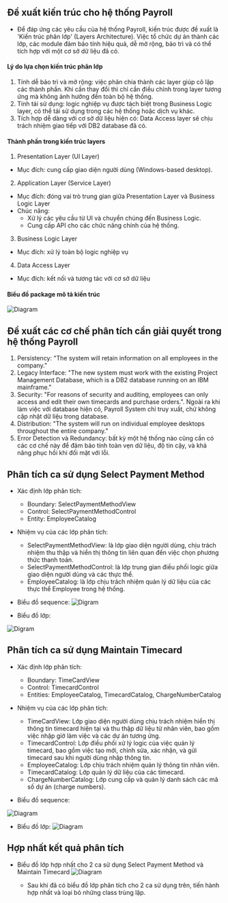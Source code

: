 ## Đề xuất kiến trúc cho hệ thống Payroll
- Để đáp ứng các yêu cầu của hệ thống Payroll, kiến trúc được đề xuất là 'Kiến trúc phân lớp' (Layers Architecture). Việc tổ chức dự án thành các lớp, các module đảm bảo tính hiệu quả, dễ mở rộng, bảo trì và có thể tích hợp với một cơ sở dữ liệu đã có. 

#### Lý do lựa chọn kiến trúc phân lớp
1. Tính dễ bảo trì và mở rộng: việc phân chia thành các layer giúp cô lập các thành phần. Khi cần thay đổi thì chỉ cần điều chỉnh trong layer tương ứng mà không ảnh hưởng đến toàn bộ hệ thống.
2. Tính tái sử dụng: logic nghiệp vụ được tách biệt trong Business Logic layer, có thể tái sử dụng trong các hệ thống hoặc dịch vụ khác.
3. Tích hợp dễ dàng với cơ sở dữ liệu hiện có: Data Access layer sẽ chịu trách nhiệm giao tiếp với DB2 database đã có.

#### Thành phần trong kiến trúc layers
1. Presentation Layer (UI Layer)
- Mục đích: cung cấp giao diện người dùng (Windows-based desktop).
2. Application Layer (Service Layer)
- Mục đích: đóng vai trò trung gian giữa Presentation Layer và Business Logic Layer
- Chúc năng:
    * Xử lý các yêu cầu từ UI và chuyển chúng đến Business Logic.
    * Cung cấp API cho các chức năng chính của hệ thống.
3. Business Logic Layer
- Mục đích: xử lý toàn bộ logic nghiệp vụ
4. Data Access Layer
- Mục đích: kết nối và tương tác với cơ sở dữ liệu

#### Biểu đồ package mô tả kiến trúc
![Diagram](https://www.planttext.com/api/plantuml/svg/VD0n3i8m343HtQUmkdC5r2B63bp1Sasm24cKk0D2d8o18t4521E8bDLwbh_ykDtxOfHjFddmiZUqY5dTmN3IB6mQ0q0YFf8Jx7PPYWIZEiQHpf8xl00YN3_Ga99N_cysSz4WfU0OdV8Ysv8H3inl-MsQBQjrwpoqaYfjLi12N5tuxO5UmlHwtXC00F__0m00)

## Đề xuất các cơ chế phân tích cần giải quyết trong hệ thống Payroll
1. Persistency: "The system will retain information on all employees in the company."
2. Legacy Interface: "The new system must work with the existing Project Management Database, which is a DB2 database running on an IBM mainframe."
3. Security: "For reasons of security and auditing, employees can only access and edit their own timecards and purchase orders.". Ngoài ra khi làm việc với database hiện có, Payroll System chỉ truy xuất, chứ không cập nhật dữ liệu trong database.
4. Distribution: "The system will run on individual employee desktops throughout the entire company."
5. Error Detection và Redundancy: bất kỳ một hệ thống nào cũng cần có các cơ chế này để đảm bảo tính toàn vẹn dữ liệu, độ tin cậy, và khả năng phục hồi khi đối mặt với lỗi.

## Phân tích ca sử dụng Select Payment Method
- Xác định lớp phân tích:
    * Boundary: SelectPaymentMethodView 
    * Control: SelectPaymentMethodControl
    * Entity: EmployeeCatalog

- Nhiệm vụ của các lớp phân tích:
    * SelectPaymentMethodView: là lớp giao diện người dùng, chịu trách nhiệm thu thập và hiển thị thông tin liên quan đến việc chọn phương thức thanh toán.
    * SelectPaymentMethodControl: là lớp trung gian điều phối logic giữa giao diện người dùng và các thực thể.
    * EmployeeCatalog: là lớp chịu trách nhiệm quản lý dữ liệu của các thực thể Employee trong hệ thống.

- Biểu đồ sequence:
![Digram](https://www.planttext.com/api/plantuml/svg/f5F1IWCn4BtdAyOzAUWFx44ArTuKiUXzTZEjeKac9hF8Vfi7FybVC4dB8gMjgB1aoRpCUu-NoUVxnom9HXcSLMbZF4HEf5J7WzSOHrYIfLuUS7JavOxaXVMpeJVLivV8zX0-tq8g5uoCSEk2vP5eZeAMrqeTRu6hw_tZBIoCrrDLARGoxM1HR2euvhBm7O5Qk34fM1o1WnZs2SwROFeD3A6vXCQXiUMlJSpTe2bmCj9SPAty5G_JwRolHRA9Tesrz1TFZ_GwK18eBDRuDQ3MaLAQwFVy_5keGx_nw0WmXunzd_CKy8FhA1RD6kwlyztTPWlBeND686n1S1M5L3joveU9Jyt2Kz0e1CQlE3gi73MNQI3kMKuDnJVk7-U2OkIOFQU4QsgXcJHyrbWLZRD6bOJKBA_v_Nm1003__mC0)

- Biểu đồ lớp:

![Digram](https://www.planttext.com/api/plantuml/svg/Z99DQiCm48NtFiKi7OWlO488XEuIKoXqFxO6MqG_HXgbXD2JTT4ZzGhviTNy42VUZjvxl4ypVp-_2y_eE6YLL0gzXmzILF4xxZGPNXCtLdnA-e9z0f11UpttEQoavvbd9qqzFme0V2YrlBLtYTAQT9B3rahnMeX2EFB7_2vwjAz4iobGqnImgcmmN0HTael-xsGOScaDEwjwJjAjiZkY9J8gM-VmTZiuLsdG24LzocFA0KdFDq8vbkYktna3_Z7YfgAgsrLe1JAbKNI1l4eVEeSicp_xnKU--7QotjTD5cJ4wGWF0000__y30000)

## Phân tích ca sử dụng Maintain Timecard
- Xác định lớp phân tích:
    * Boundary: TimeCardView
    * Control: TimecardControl
    * Entities: EmployeeCatalog, TimecardCatalog, ChargeNumberCatalog

- Nhiệm vụ của các lớp phân tích: 
    * TimeCardView: Lớp giao diện người dùng chịu trách nhiệm hiển thị thông tin timecard hiện tại và thu thập dữ liệu từ nhân viên, bao gồm việc nhập giờ làm việc và các dự án tương ứng.
    * TimecardControl: Lớp điều phối xử lý logic của việc quản lý timecard, bao gồm việc tạo mới, chỉnh sửa, xác nhận, và gửi timecard sau khi người dùng nhập thông tin.
    * EmployeeCatalog: Lớp chịu trách nhiệm quản lý thông tin nhân viên.
    * TimecardCatalog: Lớp quản lý dữ liệu của các timecard.
    * ChargeNumberCatalog: Lớp cung cấp và quản lý danh sách các mã số dự án (charge numbers).

- Biểu đồ sequence:

![Diagram](https://www.planttext.com/api/plantuml/svg/d5NBRjim4BphAnQv-mTyA5BO1Neeqg8ESbzHMvaejLJvSA9lww6Vr5yeALkKP2g5R1_yM98pmz7i-k_lFu_MeN6-KGKAfmryQbgbEo902rIKsdE5feDdsP10Kxr8UYs4PcUqIiNT-RSYKn0xwRg4iaE7IjT3UNT4KzEJRqeoLqi9wr8k23OVPhHR-DeIWxkKYkdQTE-ePWlVwPSdwq1uOm9HVdZS726kP6_X1PMiq17GO4jBff7MIissGEL6lwI5KznTG7Wjmr_TCSfpHjA9SdqH9C8FHu3Uf7Mshzz0y4LZDGSbPGcUT2hU2Rmp56tXOFqSdi-V_t5X8GHJ9_fLu7xP9X_sOME9GJgUK2ei5IN52tYmUJSFpXjU8dbFRnR2lRIjmcuq4BbQ0koDJh8zvy9NqHsE-XN8cD2Q3LcBTNv-Q03QmZUZcpR4I4FiKScU81mKo89KEZUBhJXgRSbEZwIDDtlIPqboFSz4ScCaxGNPkuXwpuFVN0VLqVj0waOU7dDu_fAFaOCl6tdLQxSCas2LxI7oBaKL-gBgBkkEgZiUTaJOQ5RTGkCc8jPk9Sb2ywQfTjH-4lzuay-n0fB7KNPlMkEZCSFurM6y2HU6vZmGPxPrN0ltE60O6957QV4ppzngrM7nXpGDHe5PbqqJDK_nrANrxZny529Gm9vOKlLGHDp7y1R_Wly1003__mC0)

- Biểu đồ lớp:
![Diagram](https://www.planttext.com/api/plantuml/svg/Z9HDReCm48NtdC9Bkk02g8gYe4gDL6LLTM_mY5YoSMGRKbJrP5tqIBr2WNfSuxX9MI7F6_oz-U7hutDhBDMsbo9h13M6F7C95TNiXSEPl6LaUWfYtM7fmoxG7AbkuT3B6dH9dhYnzyPgthMRHK08u-Oaw3YdDLDQVbUIGN7cegQl9RSNmVSiW9aZbUgiLcB5qwHu97rzLBqs9U6TTPSCL716BJp8ar0ZG0xkPSyMsNHhhPH093g01xgyvoh_BJcIB8ZvqOCYWVUDg1MrLAZM-qPousgDEgns2nQFTkEU9PnYs2LGnYxAyYlwknyH5nf7BhGVS67gRhpIXrKt2MaqJDKwmDbN-6RAFzld7LN10CUkmk4soUcUV8KVCFC49sJOzr2RhrVd9o4OXDKU5iKcteKiterP4yrDKXFrCAb9L2NBjj2n-J_n3G00__y30000)

## Hợp nhất kết quả phân tích
- Biểu đồ lớp hợp nhất cho 2 ca sử dụng Select Payment Method và Maintain Timecard
![Diagram](https://www.planttext.com/api/plantuml/svg/Z5L1QiCm4Bpx5Jgwq7p0b13Y5X9eGw2bFIlMueXALf3afARqPJtqIVr2RKTIBTcnuqCmsjdDpAns_Vlzir0QIrro5cKCAuMUWK6cjxZYKEWdq7j1NYcSq6U4wcU63jr8WfIMjCZR64A4gWF3bPUiufi47GKb1gFwzMFk5RFuhyXGUg4SKYnz7jeS9Yvi0jaUonms9T-1JD0ZLVhkN7VkispIiZeju5Up0haIfLHlGhu3YGdMaA3x-hV9k4Nx9fOWMkX0MBdZLFUgEXK3ngQYq58mf-di3P3jYCT7p6X3QSB1dH3C4iF7ANJVxqP3I4-Ryvxb77-id2i1pmT-OA82YC6yh8arB-3ehEl_pwZJKt3BfAKOU-rh6JZTbcgADMOYTxejSsMkayNP2vM3jaVBQaq6bDgmIS24z6pv1rtkHy3B2hUyhFmEBvkwh4Rwu7KJeKn2xTO6JixXoPGhs-SKfPqP3LLrvrSD3d2jgrkWtJ03CDltBZRsjuC_BZMzIzjlDfkF373aRQW66upGK5qxNGqyk7bHE87NOeARCeWPy3vQG46QJy0V0000__y30000)

   * Sau khi đã có biểu đồ lớp phân tích cho 2 ca sử dụng trên, tiến hành hợp nhất và loại bỏ những class trùng lặp.
